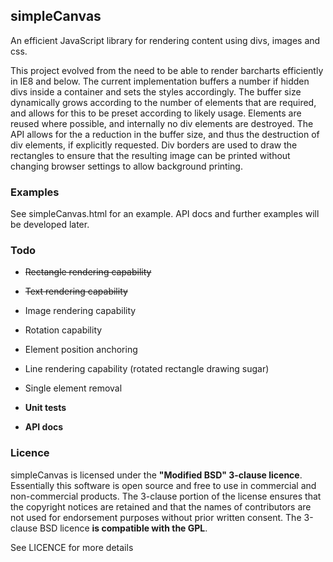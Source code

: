 ## simpleCanvas

An efficient JavaScript library for rendering content using divs, images and css.

This project evolved from the need to be able to render barcharts efficiently in IE8 and below. The current implementation buffers a number if hidden divs inside a container and sets the styles accordingly. The buffer size dynamically grows according to the number of elements that are required, and allows for this to be preset according to likely usage. Elements are reused where possible, and internally no div elements are destroyed. The API allows for the a reduction in the buffer size, and thus the destruction of div elements, if explicitly requested. Div borders are used to draw the rectangles to ensure that the resulting image can be printed without changing browser settings to allow background printing.

### Examples

See simpleCanvas.html for an example. API docs and further examples will be developed later.

### Todo

  - ~~Rectangle rendering capability~~
  - ~~Text rendering capability~~
  - Image rendering capability
  - Rotation capability
  - Element position anchoring
  - Line rendering capability (rotated rectangle drawing sugar)
  - Single element removal

  - **Unit tests**
  - **API docs**

### Licence

simpleCanvas is licensed under the **"Modified BSD" 3-clause licence**. Essentially this software is open source and
free to use in commercial and non-commercial products. The 3-clause portion of the license ensures that the
copyright notices are retained and that the names of contributors are not used for endorsement purposes
without prior written consent. The 3-clause BSD licence **is compatible with the GPL**.

See LICENCE for more details